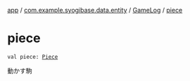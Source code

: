 [app](../../index.md) / [com.example.syogibase.data.entity](../index.md) / [GameLog](index.md) / [piece](./piece.md)

# piece

`val piece: `[`Piece`](../-piece/index.md)

動かす駒


